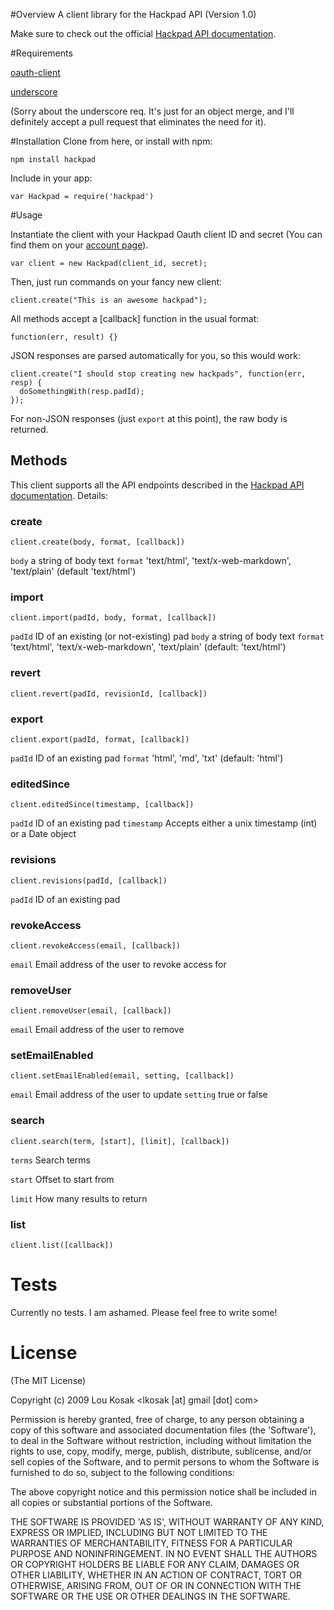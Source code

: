 #Overview
A client library for the Hackpad API (Version 1.0)

Make sure to check out the official [Hackpad API documentation](https://hackpad.com/Hackpad-API-v1.0-k9bpcEeOo2Q).

#Requirements

[oauth-client](https://github.com/unscene/node-oauth)

[underscore](http://underscorejs.org/)

(Sorry about the underscore req. It's just for an object merge, and I'll definitely
accept a pull request that eliminates the need for it).

#Installation
Clone from here, or install with npm:

    npm install hackpad

Include in your app:

    var Hackpad = require('hackpad')

#Usage

Instantiate the client with your Hackpad Oauth client ID and secret (You can find them on your [account page](https://hackpad.com/ep/account/)).

    var client = new Hackpad(client_id, secret);

Then, just run commands on your fancy new client:

    client.create("This is an awesome hackpad");

All methods accept a [callback] function in the usual format:

    function(err, result) {}

JSON responses are parsed automatically for you, so this would work:

    client.create("I should stop creating new hackpads", function(err, resp) {
      doSomethingWith(resp.padId);
    });

For non-JSON responses (just `export` at this point), the raw body is returned.

## Methods

This client supports all the API endpoints described in the [Hackpad API documentation](https://hackpad.com/Hackpad-API-v1.0-k9bpcEeOo2Q). Details:

### create
    client.create(body, format, [callback])

`body` a string of body text
`format` 'text/html', 'text/x-web-markdown', 'text/plain' (default 'text/html')

### import
    client.import(padId, body, format, [callback])

`padId` ID of an existing (or not-existing) pad
`body` a string of body text
`format` 'text/html', 'text/x-web-markdown', 'text/plain' (default: 'text/html')

### revert
    client.revert(padId, revisionId, [callback])

### export
    client.export(padId, format, [callback])

`padId` ID of an existing pad
`format` 'html', 'md', 'txt' (default: 'html')

### editedSince
    client.editedSince(timestamp, [callback])

`padId` ID of an existing pad
`timestamp` Accepts either a unix timestamp (int) or a Date object

### revisions
    client.revisions(padId, [callback])

`padId` ID of an existing pad

### revokeAccess
    client.revokeAccess(email, [callback])

`email` Email address of the user to revoke access for

### removeUser
    client.removeUser(email, [callback])

`email` Email address of the user to remove

### setEmailEnabled
    client.setEmailEnabled(email, setting, [callback])

`email` Email address of the user to update
`setting` true or false

### search
    client.search(term, [start], [limit], [callback])

`terms` Search terms

`start` Offset to start from

`limit` How many results to return

### list
    client.list([callback])

# Tests
Currently no tests. I am ashamed. Please feel free to write some!

# License

(The MIT License)

Copyright (c) 2009 Lou Kosak &lt;lkosak [at] gmail [dot] com&gt;

Permission is hereby granted, free of charge, to any person obtaining
a copy of this software and associated documentation files (the
'Software'), to deal in the Software without restriction, including
without limitation the rights to use, copy, modify, merge, publish,
distribute, sublicense, and/or sell copies of the Software, and to
permit persons to whom the Software is furnished to do so, subject to
the following conditions:

The above copyright notice and this permission notice shall be
included in all copies or substantial portions of the Software.

THE SOFTWARE IS PROVIDED 'AS IS', WITHOUT WARRANTY OF ANY KIND,
EXPRESS OR IMPLIED, INCLUDING BUT NOT LIMITED TO THE WARRANTIES OF
MERCHANTABILITY, FITNESS FOR A PARTICULAR PURPOSE AND NONINFRINGEMENT.
IN NO EVENT SHALL THE AUTHORS OR COPYRIGHT HOLDERS BE LIABLE FOR ANY
CLAIM, DAMAGES OR OTHER LIABILITY, WHETHER IN AN ACTION OF CONTRACT,
TORT OR OTHERWISE, ARISING FROM, OUT OF OR IN CONNECTION WITH THE
SOFTWARE OR THE USE OR OTHER DEALINGS IN THE SOFTWARE.
